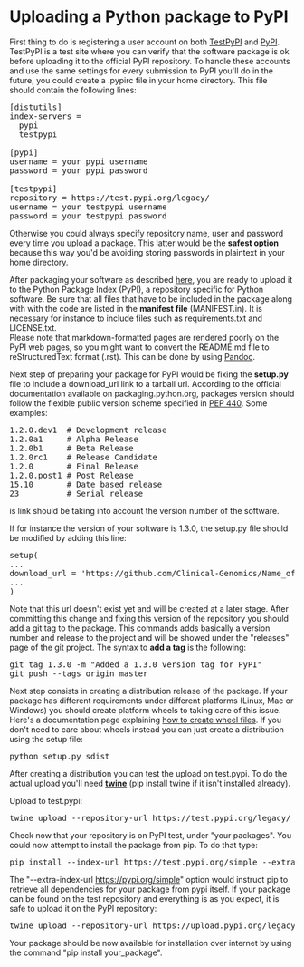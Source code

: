 # Uploading a Python package to PyPI

First thing to do is registering a user account on both [TestPyPI](https://test.pypi.org/) and [PyPI](https://pypi.org/). TestPyPI is a test site where you can verify that the software package is ok before uploading it to the official PyPI repository. To handle these accounts and use the same settings for every submission to PyPI you'll do in the future, you could create a .pypirc file in your home directory. This file should contain the following lines:

<pre>
[distutils]
index-servers =
  pypi
  testpypi

[pypi]
username = your pypi username
password = your pypi password

[testpypi]
repository = https://test.pypi.org/legacy/
username = your testpypi username
password = your testpypi password
</pre>

Otherwise you could always specify repository name, user and password every time you upload a package. This latter would be the **safest option** because this way you'd be avoiding storing passwords in plaintext in your home directory.

After packaging your software as described [here](https://packaging.python.org/), you are ready to upload it to the Python Package Index (PyPI), a repository specific for Python software. Be sure that all files that have to be included in the package along with with the code are listed in the **manifest file** (MANIFEST.in). It is necessary for instance to include files such as requirements.txt and LICENSE.txt.<br>
Please note that markdown-formatted pages are rendered poorly on the PyPI web pages, so you might want to convert the README.md file to reStructuredText format (.rst). This can be done by using [Pandoc](https://pandoc.org/).

Next step of preparing your package for PyPI would be fixing the **setup.py** file to include a download_url link to a tarball url. According to the official documentation available on packaging.python.org, packages version should follow the flexible public version scheme specified in [PEP 440](https://www.python.org/dev/peps/pep-0440/). Some examples:

<pre>
1.2.0.dev1  # Development release
1.2.0a1     # Alpha Release
1.2.0b1     # Beta Release
1.2.0rc1    # Release Candidate
1.2.0       # Final Release
1.2.0.post1 # Post Release
15.10       # Date based release
23          # Serial release
</pre>is link should be taking into account the version number of the software.

If for instance the version of your software is 1.3.0, the setup.py file should be modified by adding this line:

<pre>
setup(
...
download_url = 'https://github.com/Clinical-Genomics/Name_of_your_package/tarball/1.3.0',
...
)
</pre>

Note that this url doesn't exist yet and will be created at a later stage. After committing this change and fixing this version of the repository you should add a git tag to the package. This commands adds basically a version number and release to the project and will be showed under the "releases" page of the git project. The syntax to **add a tag** is the following:

<pre>
git tag 1.3.0 -m "Added a 1.3.0 version tag for PyPI"
git push --tags origin master
</pre>

Next step consists in creating a distribution release of the package. If your package has different requirements under different platforms (Linux, Mac or Windows) you should create platform wheels to taking care of this issue. Here's a documentation page explaining [how to create wheel files](https://wheel.readthedocs.io/en/stable/). If you don't need to care about wheels instead you can just create a distribution using the setup file:

<pre>
python setup.py sdist
</pre>

After creating a distribution you can test the upload on test.pypi. To do the actual upload you'll need [**twine**](https://github.com/pypa/twine) (pip install twine if it isn't installed already).

Upload to test.pypi:

<pre>
twine upload --repository-url https://test.pypi.org/legacy/ dist/*
</pre>

Check now that your repository is on PyPI test, under "your packages". You could now attempt to install the package from pip. To do that type:

<pre>
pip install --index-url https://test.pypi.org/simple --extra-index-url https://pypi.org/simple name_of_package
</pre>

The "--extra-index-url https://pypi.org/simple" option would instruct pip to retrieve all dependencies for your package from pypi itself.
If your package can be found on the test repository and everything is as you expect, it is safe to upload it on the PyPI repository:

<pre>
twine upload --repository-url https://upload.pypi.org/legacy/ dist/*
</pre>

Your package should be now available for installation over internet by using the command "pip install your_package".
